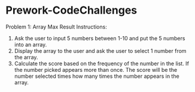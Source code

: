 # Prework-CodeChallenges

Problem 1: Array Max Result
Instructions:
1) Ask the user to input 5 numbers between 1-10 and put the 5 numbers into an array.
2) Display the array to the user and ask the user to select 1 number from the array.
3) Calculate the score based on the frequency of the number in the list. If the number picked appears more than once. The score will be the number selected times how many times the number appears in the array.